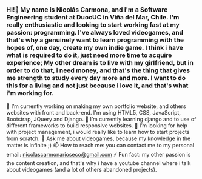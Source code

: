 ### Hi!👋 My name is Nicolás Carmona, and i'm a Software Engineering student at DuocUC in Viña del Mar, Chile. I'm really enthusiastic and looking to start working fast at my passion: programming. I've always loved videogames, and that's why a genuinely want to learn programming with the hopes of, one day, create my own indie game. I think i have what is required to do it, just need more time to acquire experience; My other dream is to live with my girlfriend, but in order to do that, i need money, and that's the thing that gives me strength to study every day more and more. I want to do this for a living and not just because i love it, and that's what i'm working for.

🔭 I’m currently working on making my own portfolio website, and others websites with front and back-end. I'm using HTML5, CSS, JavaScript, Bootstrap, JQuery and Django.
🌱 I’m currently learning django and to use of different frameworks to build responsive websites.
🤔 I’m looking for help with project management, i would really like to learn how to start projects from scratch.
💬 Ask me about videogames, because my knowledge in the matter is infinite ;)
📫 How to reach me: you can contact me to my personal email: nicolascarmonarioseco@gmail.com
⚡ Fun fact: my other passion is the content creation, and that's why i have a youtube channel where i talk about videogames (and a lot of others abandoned projects).
